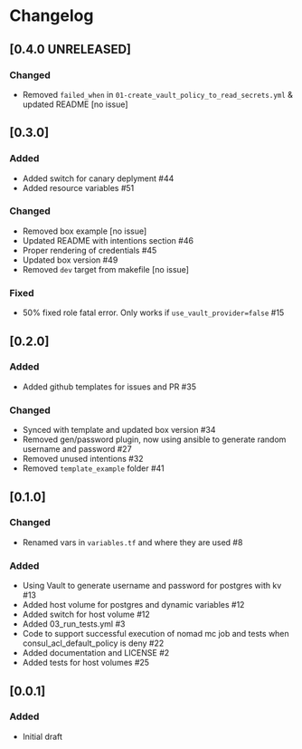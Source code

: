 # Changelog

## [0.4.0 UNRELEASED]

### Changed
- Removed `failed_when` in `01-create_vault_policy_to_read_secrets.yml` & updated README [no issue]

## [0.3.0]

### Added
- Added switch for canary deplyment #44
- Added resource variables #51

### Changed
- Removed box example [no issue]
- Updated README with intentions section #46
- Proper rendering of credentials #45
- Updated box version #49
- Removed `dev` target from makefile [no issue]

### Fixed
- 50% fixed role fatal error. Only works if `use_vault_provider=false` #15

## [0.2.0]

### Added
- Added github templates for issues and PR #35

### Changed
- Synced with template and updated box version #34
- Removed gen/password plugin, now using ansible to generate random username and password #27
- Removed unused intentions #32
- Removed `template_example` folder #41

## [0.1.0]

### Changed
- Renamed vars in `variables.tf` and where they are used #8

### Added
- Using Vault to generate username and password for postgres with kv #13
- Added host volume for postgres and dynamic variables #12
- Added switch for host volume #12
- Added 03_run_tests.yml #3
- Code to support successful execution of nomad mc job and tests when consul_acl_default_policy is deny #22
- Added documentation and LICENSE #2
- Added tests for host volumes #25

## [0.0.1]

### Added
- Initial draft
